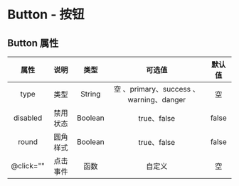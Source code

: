 # Button - 按钮

## Button 属性

|   属性    |   说明   |  类型   |                 可选值                  | 默认值 |
| :-------: | :------: | :-----: | :-------------------------------------: | :----: |
|   type    |   类型   | String  | 空 、primary、success 、warning、danger |   空   |
| disabled  | 禁用状态 | Boolean |               true、false               | false  |
|   round   | 圆角样式 | Boolean |               true、false               | false  |
| @click="" | 点击事件 |  函数   |                 自定义                  |   空   |
